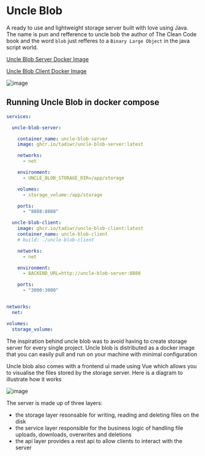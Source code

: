 # Uncle Blob
A ready to use and lightweight storage server built with love using Java. The name is pun and refference to uncle bob the author of The Clean Code book and the word `blob` just refferes to a `Binary Large Object` in the java script world.

[Uncle Blob Server Docker Image](https://github.com/Tadiwr/uncle-blob/pkgs/container/uncle-blob-server)

[Uncle Blob Client Docker Image](https://github.com/Tadiwr/uncle-blob/pkgs/container/uncle-blob-client)

![image](https://github.com/user-attachments/assets/d56c5397-312d-4788-ad1a-d895f6dc76ce)

## Running Uncle Blob in docker compose
``` yaml
services:

  uncle-blob-server:

    container_name: uncle-blob-server
    image: ghcr.io/tadiwr/uncle-blob-server:latest

    networks:
      - net

    environment:
      - UNCLE_BLOB_STORAGE_DIR=/app/storage

    volumes:
      - storage_volume:/app/storage

    ports:
      - "8888:8888"

  uncle-blob-client:
    image: ghcr.io/tadiwr/uncle-blob-client:latest
    container_name: uncle-blob-client
    # build: ./uncle-blob-client

    networks:
      - net

    environment:
      - BACKEND_URL=http://uncle-blob-server:8888

    ports:
      - "3000:3000"


networks:
  net:

volumes:
  storage_volume:

```

The inspiration behind uncle blob was to avoid having to create storage server for every single project. Uncle blob is distributed as a docker image that you can easily pull and run on your machine with minimal configuration

Uncle blob also comes with a frontend ui made using Vue which allows you to visualise the files stored by the storage server. Here is a diagram to illustrate how it works

![image](https://github.com/user-attachments/assets/f9f103d3-e657-4dbd-8cc5-25cb836ff135)

The server is made up of three layers:
- the storage layer resonsable for writing, reading and deleting files on the disk
- the service layer responsible for the business logic of handling file uploads, downloads, overwrites and deletions
- the api layer provides a rest api to allow clients to interact with the server
